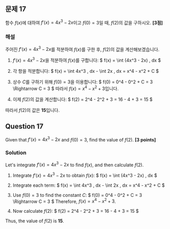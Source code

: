 
## 문제 17  
함수 $f(x)$에 대하여 $f'(x) = 4x^3 - 2x$이고 $f(0) = 3$일 때, $f(2)$의 값을 구하시오. **[3점]**

### 해설  
주어진 $f'(x) = 4x^3 - 2x$를 적분하여 $f(x)$를 구한 후, $f(2)$의 값을 계산해보겠습니다.

1. $f'(x) = 4x^3 - 2x$을 적분하여 $f(x)$를 구합니다:
   $
   f(x) = \int (4x^3 - 2x) \, dx
   $

2. 각 항을 적분합니다:
   $
   f(x) = \int 4x^3 \, dx - \int 2x \, dx = x^4 - x^2 + C
   $

3. 상수 $C$를 구하기 위해 $f(0) = 3$을 이용합니다:
   $
   f(0) = 0^4 - 0^2 + C = 3 \Rightarrow C = 3
   $
   따라서 $f(x) = x^4 - x^2 + 3$입니다.

4. 이제 $f(2)$의 값을 계산합니다:
   $
   f(2) = 2^4 - 2^2 + 3 = 16 - 4 + 3 = 15
   $

따라서 $f(2)$의 값은 **15**입니다.

## Question 17  
Given that $f'(x) = 4x^3 - 2x$ and $f(0) = 3$, find the value of $f(2)$. **[3 points]**

### Solution  
Let's integrate $f'(x) = 4x^3 - 2x$ to find $f(x)$, and then calculate $f(2)$.

1. Integrate $f'(x) = 4x^3 - 2x$ to obtain $f(x)$:
   $
   f(x) = \int (4x^3 - 2x) \, dx
   $

2. Integrate each term:
   $
   f(x) = \int 4x^3 \, dx - \int 2x \, dx = x^4 - x^2 + C
   $

3. Use $f(0) = 3$ to find the constant $C$:
   $
   f(0) = 0^4 - 0^2 + C = 3 \Rightarrow C = 3
   $
   Therefore, $f(x) = x^4 - x^2 + 3$.

4. Now calculate $f(2)$:
   $
   f(2) = 2^4 - 2^2 + 3 = 16 - 4 + 3 = 15
   $

Thus, the value of $f(2)$ is **15**.